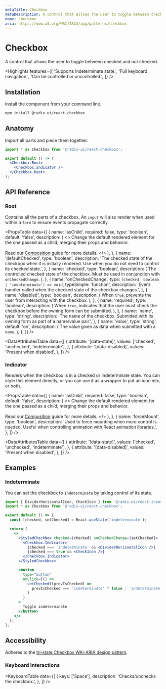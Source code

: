 ```yaml
---
metaTitle: Checkbox
metaDescription: A control that allows the user to toggle between checked and not checked.
name: checkbox
aria: https://www.w3.org/WAI/ARIA/apg/patterns/checkbox
---
```


# Checkbox

<Description>
  A control that allows the user to toggle between checked and not checked.
</Description>

<HeroContainer>
  <CheckboxDemo />
</HeroContainer>

<HeroCodeBlock folder="Checkbox" />

<Highlights
  features={[
    'Supports indeterminate state.',
    'Full keyboard navigation.',
    'Can be controlled or uncontrolled.',
  ]}
/>

## Installation

Install the component from your command line.

```bash
npm install @radix-ui/react-checkbox
```

## Anatomy

Import all parts and piece them together.

```jsx
import * as Checkbox from '@radix-ui/react-checkbox';

export default () => (
  <Checkbox.Root>
    <Checkbox.Indicator />
  </Checkbox.Root>
);
```

## API Reference

### Root

Contains all the parts of a checkbox. An `input` will also render when used within a `form` to ensure events propagate correctly.

<PropsTable
  data={[
    {
      name: 'asChild',
      required: false,
      type: 'boolean',
      default: 'false',
      description: (
        <>
          Change the default rendered element for the one passed as a child,
          merging their props and behavior.
          <br />
          <br />
          Read our <a href="../guides/composition">Composition</a> guide for more
          details.
        </>
      ),
    },
    {
      name: 'defaultChecked',
      type: 'boolean',
      description:
        'The checked state of the checkbox when it is initially rendered. Use when you do not need to control its checked state.',
    },
    {
      name: 'checked',
      type: 'boolean',
      description: (
        <span>
          The controlled checked state of the checkbox. Must be used in
          conjunction with <Code>onCheckedChange</Code>.
        </span>
      ),
    },
    {
      name: 'onCheckedChange',
      type: `(checked: boolean | 'indeterminate') => void`,
      typeSimple: 'function',
      description:
        'Event handler called when the checked state of the checkbox changes.',
    },
    {
      name: 'disabled',
      type: 'boolean',
      description: (
        <span>
          When <Code>true</Code>, prevents the user from interacting with the
          checkbox.
        </span>
      ),
    },
    {
      name: 'required',
      type: 'boolean',
      description: (
        <span>
          When <Code>true</Code>, indicates that the user must check the
          checkbox before the owning form can be submitted.
        </span>
      ),
    },
    {
      name: 'name',
      type: 'string',
      description:
        'The name of the checkbox. Submitted with its owning form as part of a name/value pair.',
    },
    {
      name: 'value',
      type: 'string',
      default: 'on',
      description: (
        <span>
          The value given as data when submitted with a <Code>name</Code>.
        </span>
      ),
    },
  ]}
/>

<DataAttributesTable
  data={[
    {
      attribute: '[data-state]',
      values: ['checked', 'unchecked', 'indeterminate'],
    },
    {
      attribute: '[data-disabled]',
      values: 'Present when disabled',
    },
  ]}
/>

### Indicator

Renders when the checkbox is in a checked or indeterminate state. You can style this element directly, or you can use it as a wrapper to put an icon into, or both.

<PropsTable
  data={[
    {
      name: 'asChild',
      required: false,
      type: 'boolean',
      default: 'false',
      description: (
        <>
          Change the default rendered element for the one passed as a child,
          merging their props and behavior.
          <br />
          <br />
          Read our <a href="../guides/composition">Composition</a> guide for more
          details.
        </>
      ),
    },
    {
      name: 'forceMount',
      type: 'boolean',
      description:
        'Used to force mounting when more control is needed. Useful when controlling animation with React animation libraries.',
    },
  ]}
/>

<DataAttributesTable
  data={[
    {
      attribute: '[data-state]',
      values: ['checked', 'unchecked', 'indeterminate'],
    },
    {
      attribute: '[data-disabled]',
      values: 'Present when disabled',
    },
  ]}
/>

## Examples

### Indeterminate

You can set the checkbox to `indeterminate` by taking control of its state.

```jsx line=5,9-14,16
import { DividerHorizontalIcon, CheckIcon } from '@radix-ui/react-icons';
import * as Checkbox from '@radix-ui/react-checkbox';

export default () => {
  const [checked, setChecked] = React.useState('indeterminate');

  return (
    <>
      <StyledCheckbox checked={checked} onCheckedChange={setChecked}>
        <Checkbox.Indicator>
          {checked === 'indeterminate' && <DividerHorizontalIcon />}
          {checked === true && <CheckIcon />}
        </Checkbox.Indicator>
      </StyledCheckbox>

      <button
        type="button"
        onClick={() =>
          setChecked((prevIsChecked) =>
            prevIsChecked === 'indeterminate' ? false : 'indeterminate'
          )
        }
      >
        Toggle indeterminate
      </button>
    </>
  );
};
```

## Accessibility

Adheres to the [tri-state Checkbox WAI-ARIA design pattern](https://www.w3.org/WAI/ARIA/apg/patterns/checkbox).

### Keyboard Interactions

<KeyboardTable
  data={[
    {
      keys: ['Space'],
      description: 'Checks/unchecks the checkbox.',
    },
  ]}
/>